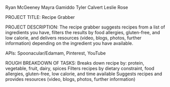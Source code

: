 Ryan McGeeney
Mayra Gamiddo
Tyler Calvert
Leslie Rose

PROJECT TITLE: Recipe Grabber

PROJECT DESCRIPTION: The recipe grabber suggests recipes from a list of ingredients you have, filters the results by food allergies, gluten-free, and low calorie, and delivers resources (video, blogs, photos, further information) depending on the ingredient you have available.

APIs: Spoonacular/Edamam, Pinterest, YouTube

ROUGH BREAKDOWN OF TASKS:
Breaks down recipe by: protein, vegetable, fruit, dairy, spices
Filters recipes by dietary constraint, food allergies, gluten-free, low calorie, and time available
Suggests recipes and provides resources (video, blogs, photos, further information)

